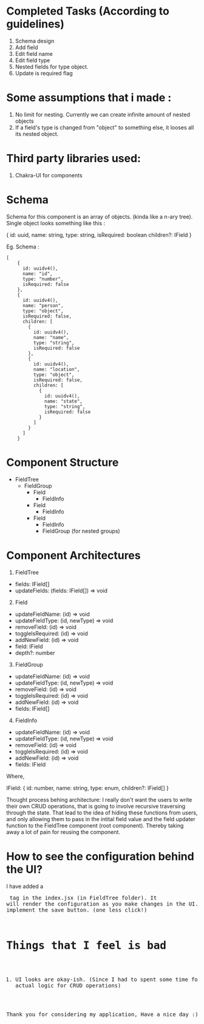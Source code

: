 # Completed Tasks (According to guidelines)

1. Schema design
2. Add field
3. Edit field name
4. Edit field type
5. Nested fields for type object.
6. Update is required flag

# Some assumptions that i made :

1. No limit for nesting. Currently we can create infinite amount of nested objects
2. If a field's type is changed from "object" to something else, it looses all its nested object.

# Third party libraries used:

1. Chakra-UI for components

# Schema

Schema for this component is an array of objects. (kinda like a n-ary tree). Single object looks something like this :

{
id: uuid,
name: string,
type: string,
isRequired: boolean
children?: IField[](optional)
}

Eg. Schema :

```
[
    {
      id: uuidv4(),
      name: "id",
      type: "number",
      isRequired: false
    },
    {
      id: uuidv4(),
      name: "person",
      type: "object",
      isRequired: false,
      children: [
        {
          id: uuidv4(),
          name: "name",
          type: "string",
          isRequired: false
        },
        {
          id: uuidv4(),
          name: "location",
          type: "object",
          isRequired: false,
          children: [
            {
              id: uuidv4(),
              name: "state",
              type: "string",
              isRequired: false
            }
          ]
        }
      ]
    }
```

# Component Structure

- FieldTree
  - FieldGroup
    - Field
      - FieldInfo
    - Field
      - FieldInfo
    - Field
      - FieldInfo
      - FieldGroup (for nested groups)

# Component Architectures

1. FieldTree

- fields: IField[]
- updateFields: (fields: IField[]) => void

2. Field

- updateFieldName: (id) => void
- updateFieldType: (id, newType) => void
- removeField: (id) => void
- toggleIsRequired: (id) => void
- addNewField: (id) => void
- field: IField
- depth?: number

3. FieldGroup

- updateFieldName: (id) => void
- updateFieldType: (id, newType) => void
- removeField: (id) => void
- toggleIsRequired: (id) => void
- addNewField: (id) => void
- fields: IField[]

4. FieldInfo

- updateFieldName: (id) => void
- updateFieldType: (id, newType) => void
- removeField: (id) => void
- toggleIsRequired: (id) => void
- addNewField: (id) => void
- fields: IField

Where,

IField: {
id: number,
name: string,
type: enum,
children?: IField[]
}

Thought process behing architecture:
I really don't want the users to write their own CRUD operations, that is going to involve recursive traversing through the state. That lead to the idea of hiding these functions from users, and only allowing them to pass in the intital field value and the field updater function to the FieldTree component (root component). Thereby taking away a lot of pain for reusing the component.

# How to see the configuration behind the UI?

I have added a <pre> tag in the index.jsx (in FieldTree folder).
It will render the configuration as you make changes in the UI. I didn't implement the save button. (one less click!)

# Things that I feel is bad

1. UI looks are okay-ish. (Since I had to spent some time for the actual logic for CRUD operations)

Thank you for considering my application, Have a nice day :)
